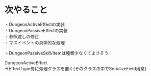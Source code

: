 # 次やること
・DungeonActiveEffectの実装  
・DungeonPassiveEffectの実装  
・参照渡しの修正  
・マスイベントの具体的な処理  

・DungeonPassiveSkill/Itemは種類少なくてよさそう  

DungeonActiveEffect  
→EffectType毎に処理クラスを置く(そのクラスの中でSerializeField用意)  

